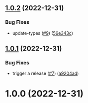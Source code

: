## [1.0.2](https://github.com/dankreiger/puppy-fp/compare/v1.0.1...v1.0.2) (2022-12-31)


### Bug Fixes

* update-types ([#9](https://github.com/dankreiger/puppy-fp/issues/9)) ([56e343c](https://github.com/dankreiger/puppy-fp/commit/56e343ca4414e33ad1aeb9b1219c47e12f6905ad))

## [1.0.1](https://github.com/dankreiger/puppy-fp/compare/v1.0.0...v1.0.1) (2022-12-31)


### Bug Fixes

* trigger a release ([#7](https://github.com/dankreiger/puppy-fp/issues/7)) ([a9204ad](https://github.com/dankreiger/puppy-fp/commit/a9204ad4b9c7f730fbe554c3006f62b067e9f4be))

# 1.0.0 (2022-12-31)
